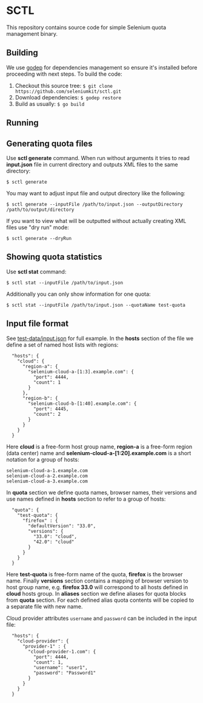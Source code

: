 # SCTL
This repository contains source code for simple Selenium quota management binary.

## Building
We use [godep](https://github.com/tools/godep) for dependencies management so ensure it's installed before proceeding with next steps. To build the code:

1. Checkout this source tree: ```$ git clone https://github.com/seleniumkit/sctl.git```
2. Download dependencies: ```$ godep restore```
3. Build as usually: ```$ go build```

## Running
## Generating quota files
Use **sctl generate** command. When run without arguments it tries to read **input.json** file in current directory and outputs XML files to the same directory:
```
$ sctl generate
```
You may want to adjust input file and output directory like the following:
```
$ sctl generate --inputFile /path/to/input.json --outputDirectory /path/to/output/directory
```
If you want to view what will be outputted without actually creating XML files use "dry run" mode:
```
$ sctl generate --dryRun
```

## Showing quota statistics
Use **sctl stat** command:
```
$ sctl stat --inputFile /path/to/input.json
```
Additionally you can only show information for one quota:
```
$ sctl stat --inputFile /path/to/input.json --quotaName test-quota
```

## Input file format
See [test-data/input.json](test-data/input.json) for full example. In the **hosts** section of the file we define a set of named host lists with regions:
```
  "hosts": {
    "cloud": {
      "region-a": {
        "selenium-cloud-a-[1:3].example.com": {
          "port": 4444,
          "count": 1
        }
      },
      "region-b": {
        "selenium-cloud-b-[1:40].example.com": {
          "port": 4445,
          "count": 2
        }
      }
    }
  }
```
Here **cloud** is a free-form host group name, **region-a** is a free-form region (data center) name and **selenium-cloud-a-[1:20].example.com** is a short notation for a group of hosts:
```
selenium-cloud-a-1.example.com
selenium-cloud-a-2.example.com
selenium-cloud-a-3.example.com
```
In **quota** section we define quota names, browser names, their versions and use names defined in **hosts** section to refer to a group of hosts:
```
  "quota": {
    "test-quota": {
      "firefox" : {
        "defaultVersion": "33.0",
        "versions": {
          "33.0": "cloud",
          "42.0": "cloud"
        }
      }
    }
  }
```
Here **test-quota** is free-form name of the quota, **firefox** is the browser name. Finally **versions** section contains a mapping of browser version to host group name, e.g. **firefox 33.0** will correspond to all hosts defined in **cloud** hosts group.
In **aliases** section we define aliases for quota blocks from **quota** section. For each defined alias quota contents will be copied to a separate file with new name.

Cloud provider attributes `username` and `password` can be included in the input file:
```
  "hosts": {
    "cloud-provider": {
      "provider-1" : {
        "cloud-provider-1.com": {
          "port": 4444,
          "count": 1,
          "username": "user1",
          "password": "Password1"
        }
      }
    }
  }
```
